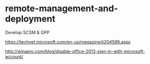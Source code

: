 # remote-management-and-deployment

Develop SCSM & GPP

https://technet.microsoft.com/en-us/magazine/jj204599.aspx

http://winaero.com/blog/disable-office-2013-sign-in-with-microsoft-account/
